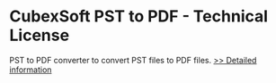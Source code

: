 # CubexSoft PST to PDF - Technical License
PST to PDF converter to convert PST files to PDF files.
[>> Detailed information](https://secure.shareit.com/shareit/product.html?productid=300753582&affiliateid=200057808)